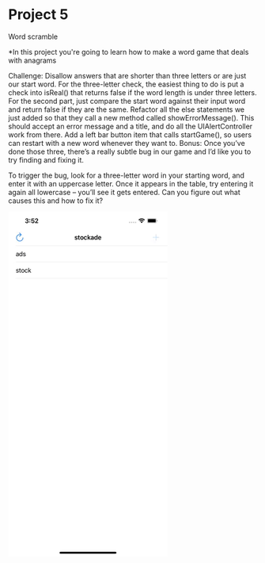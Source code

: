 # Project 5

Word scramble


*In this project you're going to learn how to make a word game that deals with anagrams


Challenge: Disallow answers that are shorter than three letters or are just our start word. For the three-letter check, the easiest thing to do is put a check into isReal() that returns false if the word length is under three letters. For the second part, just compare the start word against their input word and return false if they are the same. Refactor all the else statements we just added so that they call a new method called showErrorMessage(). This should accept an error message and a title, and do all the UIAlertController work from there. Add a left bar button item that calls startGame(), so users can restart with a new word whenever they want to. Bonus: Once you’ve done those three, there’s a really subtle bug in our game and I’d like you to try finding and fixing it.

To trigger the bug, look for a three-letter word in your starting word, and enter it with an uppercase letter. Once it appears in the table, try entering it again all lowercase – you’ll see it gets entered. Can you figure out what causes this and how to fix it?


 
![grab-landing-page](https://github.com/Woodshox/Hacking-with-Swift/blob/main/Project%205/Proj5.gif)
